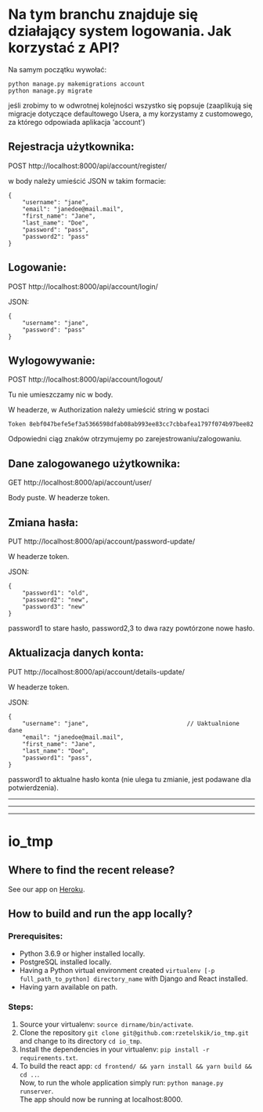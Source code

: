 # Na tym branchu znajduje się działający system logowania. Jak korzystać z API?

Na samym początku wywołać:
```
python manage.py makemigrations account
python manage.py migrate
```
jeśli zrobimy to w odwrotnej kolejności wszystko się popsuje (zaaplikują się migracje dotyczące defaultowego Usera, a my korzystamy z customowego, za którego odpowiada aplikacja 'account')


## Rejestracja użytkownika:
POST http://localhost:8000/api/account/register/

w body należy umieścić JSON w takim formacie:
```
{
    "username": "jane",
    "email": "janedoe@mail.mail",
    "first_name": "Jane",
    "last_name": "Doe",
    "password": "pass",
    "password2": "pass"
}
```


## Logowanie:
POST http://localhost:8000/api/account/login/

JSON:
```
{
    "username": "jane",
    "password": "pass"  
}
```


## Wylogowywanie:
POST http://localhost:8000/api/account/logout/

Tu nie umieszczamy nic w body.

W headerze, w Authorization należy umieścić string w postaci
```
Token 8ebf047befe5ef3a5366598dfab08ab993ee83cc7cbbafea1797f074b97bee82
```
Odpowiedni ciąg znaków otrzymujemy po zarejestrowaniu/zalogowaniu.


## Dane zalogowanego użytkownika:
GET http://localhost:8000/api/account/user/

Body puste. W headerze token.


## Zmiana hasła:
PUT http://localhost:8000/api/account/password-update/

W headerze token.

JSON:
```
{
    "password1": "old",
    "password2": "new",
    "password3": "new"
}
```
password1 to stare hasło, password2,3 to dwa razy powtórzone nowe hasło.



## Aktualizacja danych konta:
PUT http://localhost:8000/api/account/details-update/

W headerze token.

JSON:
```
{
    "username": "jane",                            // Uaktualnione dane
    "email": "janedoe@mail.mail",
    "first_name": "Jane",
    "last_name": "Doe",
    "password1": "pass",
}
```
password1 to aktualne hasło konta (nie ulega tu zmianie, jest podawane dla potwierdzenia).


____________
____________________
___________________________


# io_tmp

## Where to find the recent release?
See our app on [Heroku](https://adhoc-prod.herokuapp.com/).

## How to build and run the app locally?
### Prerequisites:
- Python 3.6.9 or higher installed locally.
- PostgreSQL installed locally.
- Having a Python virtual environment created ```virtualenv [-p full_path_to_python] directory_name``` with Django and React installed.
- Having yarn available on path.

### Steps:
1. Source your virtualenv: ```source dirname/bin/activate```.
2. Clone the repository ```git clone git@github.com:rzetelskik/io_tmp.git``` and change to its directory ```cd io_tmp```.
3. Install the dependencies in your virtualenv: ```pip install -r requirements.txt```.
4. To build the react app: ```cd frontend/ && yarn install && yarn build && cd ..```.\
Now, to run the whole application simply run: ```python manage.py runserver```.\
The app should now be running at localhost:8000.

